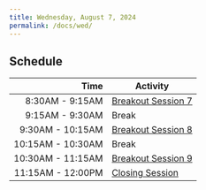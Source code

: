 ```yaml
---
title: Wednesday, August 7, 2024
permalink: /docs/wed/
---
```


## Schedule

|          **Time** | **Activity**                         |
|------------------:|--------------------------------------|
|  8:30AM - 9:15AM | [Breakout Session 7](../breakout7/)            |
| 9:15AM - 9:30AM | Break |
| 9:30AM - 10:15AM |   [Breakout Session 8](../breakout8/)                |
|  10:15AM - 10:30AM  |  Break |
|  10:30AM - 11:15AM | [Breakout Session 9](../breakout9/)
|  11:15AM - 12:00PM | [Closing Session](../surveys/)     |